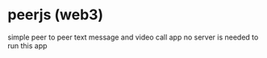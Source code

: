 # peerjs (web3)
simple peer to peer text message and video call app
no server is needed to run this app
